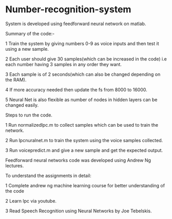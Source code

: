 # Number-recognition-system
  System is developed using feedforward neural network on matlab.


Summary of the code:-

1 Train the system by giving numbers 0-9 as voice inputs and then test it using a new sample.

2 Each user should give 30 samples(which can be increased in the code) i.e each number having 3 samples in any order they want.

3 Each sample is of 2 seconds(which can also be changed depending on the RAM).

4 If more accuracy needed then update the fs from 8000 to 16000.

5 Neural Net is also flexible as number of nodes in hidden layers can be changed easily.


Steps to run the code.

1 Run normalizedlpc.m to collect samples which can be used to train the network.

2 Run lpcnuralnet.m to train the system using the voice samples collected.

3 Run voicepredict.m and give a new sample and get the expected output.


Feedforward neural networks code was developed using Andrew Ng lectures. 

To understand the assignments in detail:

1 Complete andrew ng machine learning course for better understanding of the code

2 Learn lpc via youtube.

3 Read Speech Recognition using Neural Networks by Joe Tebelskis.




